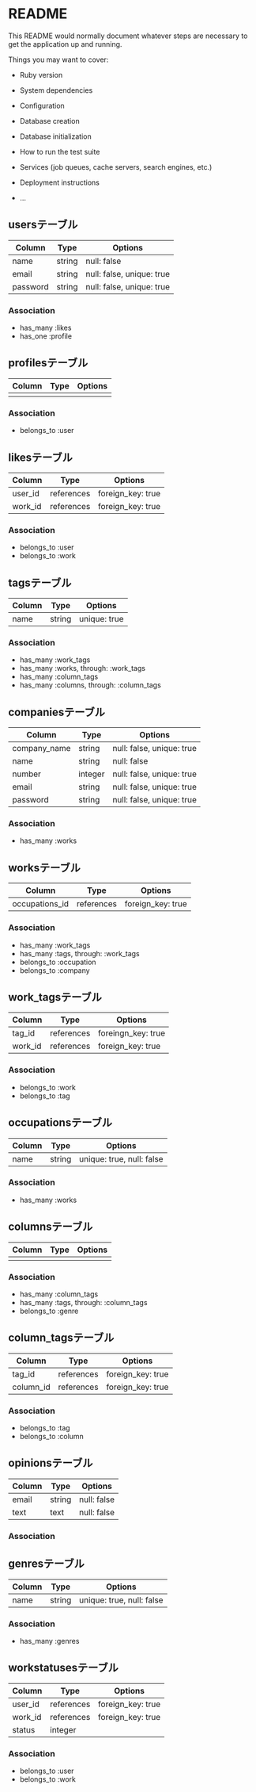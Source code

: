 # README

This README would normally document whatever steps are necessary to get the
application up and running.

Things you may want to cover:

* Ruby version

* System dependencies

* Configuration

* Database creation

* Database initialization

* How to run the test suite

* Services (job queues, cache servers, search engines, etc.)

* Deployment instructions

* ...

## usersテーブル

|Column|Type|Options|
|------|----|-------|
|name|string|null: false|
|email|string|null: false, unique: true|
|password|string|null: false, unique: true|

### Association
- has_many :likes
- has_one :profile



## profilesテーブル

|Column|Type|Options|
|------|----|-------|
||||

### Association
- belongs_to :user



## likesテーブル

|Column|Type|Options|
|------|----|-------|
|user_id|references|foreign_key: true|
|work_id|references|foreign_key: true|

### Association
- belongs_to :user
- belongs_to :work



## tagsテーブル

|Column|Type|Options|
|------|----|-------|
|name|string|unique: true|

### Association
- has_many :work_tags
- has_many :works, through: :work_tags
- has_many :column_tags
- has_many :columns, through: :column_tags



## companiesテーブル

|Column|Type|Options|
|------|----|-------|
|company_name|string|null: false, unique: true|
|name|string|null: false|
|number|integer|null: false, unique: true|
|email|string|null: false, unique: true|
|password|string|null: false, unique: true|

### Association
- has_many :works


## worksテーブル

|Column|Type|Options|
|------|----|-------|
|occupations_id|references|foreign_key: true|

### Association
- has_many :work_tags
- has_many :tags, through: :work_tags
- belongs_to :occupation
- belongs_to :company


## work_tagsテーブル

|Column|Type|Options|
|------|----|-------|
|tag_id|references|foreingn_key: true|
|work_id|references|foreign_key: true|

### Association
- belongs_to :work
- belongs_to :tag



## occupationsテーブル

|Column|Type|Options|
|------|----|-------|
|name|string|unique: true, null: false|

### Association
- has_many :works



## columnsテーブル

|Column|Type|Options|
|------|----|-------|
||||

### Association
- has_many :column_tags
- has_many :tags, through: :column_tags
- belongs_to :genre



## column_tagsテーブル

|Column|Type|Options|
|------|----|-------|
|tag_id|references|foreign_key: true|
|column_id|references|foreign_key: true|

### Association
- belongs_to :tag
- belongs_to :column



## opinionsテーブル

|Column|Type|Options|
|------|----|-------|
|email|string|null: false|
|text|text|null: false|

### Association



## genresテーブル

|Column|Type|Options|
|------|----|-------|
|name|string|unique: true, null: false|

### Association
- has_many :genres



## workstatusesテーブル

|Column|Type|Options|
|------|----|-------|
|user_id|references|foreign_key: true|
|work_id|references|foreign_key: true|
|status|integer||

### Association
- belongs_to :user
- belongs_to :work
